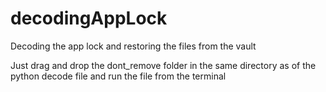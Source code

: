 # decodingAppLock
Decoding the app lock and restoring the files from the vault


Just drag and drop the dont_remove folder in the same directory as of the python decode file and run the file from the terminal
